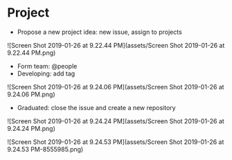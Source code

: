 # Project

- Propose a new project idea: new issue, assign to projects

![Screen Shot 2019-01-26 at 9.22.44 PM](assets/Screen Shot 2019-01-26 at 9.22.44 PM.png)

- Form team: @people
- Developing: add tag

![Screen Shot 2019-01-26 at 9.24.06 PM](assets/Screen Shot 2019-01-26 at 9.24.06 PM.png)

- Graduated: close the issue and create a new repository

![Screen Shot 2019-01-26 at 9.24.24 PM](assets/Screen Shot 2019-01-26 at 9.24.24 PM.png)

![Screen Shot 2019-01-26 at 9.24.53 PM](assets/Screen Shot 2019-01-26 at 9.24.53 PM-8555985.png)